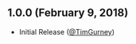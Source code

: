 ## 1.0.0 (February 9, 2018)

* Initial Release ([@TimGurney][])

[@TimGurney]: https://github.com/TimGurney
